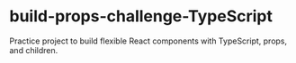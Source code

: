 # build-props-challenge-TypeScript
Practice project to build flexible React components with TypeScript, props, and children.
